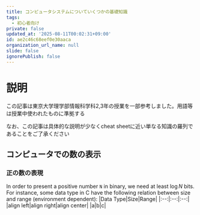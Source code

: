 ```yaml
---
title: コンピュータシステムについていくつかの基礎知識
tags:
  - 初心者向け
private: false
updated_at: '2025-08-11T00:02:31+09:00'
id: ae2c46c68eef0e30aaca
organization_url_name: null
slide: false
ignorePublish: false
---
```

# 説明

この記事は東京大学理学部情報科学科2,3年の授業を一部参考しました。用語等は授業中使われたものに準拠する

なお、この記事は具体的な説明が少なくcheat sheetに近い単なる知識の羅列であることをご了承ください

## コンピュータでの数の表示
### 正の数の表現
In order to present a positive number `N` in binary, we need at least $`\log N`$ bits. For instance, some data type in C have the following relation between size and range (environment dependent):
|Data Type|Size|Range|
|:--:|:--:|:--:|
|align left|align right|align center|
|a|b|c|



